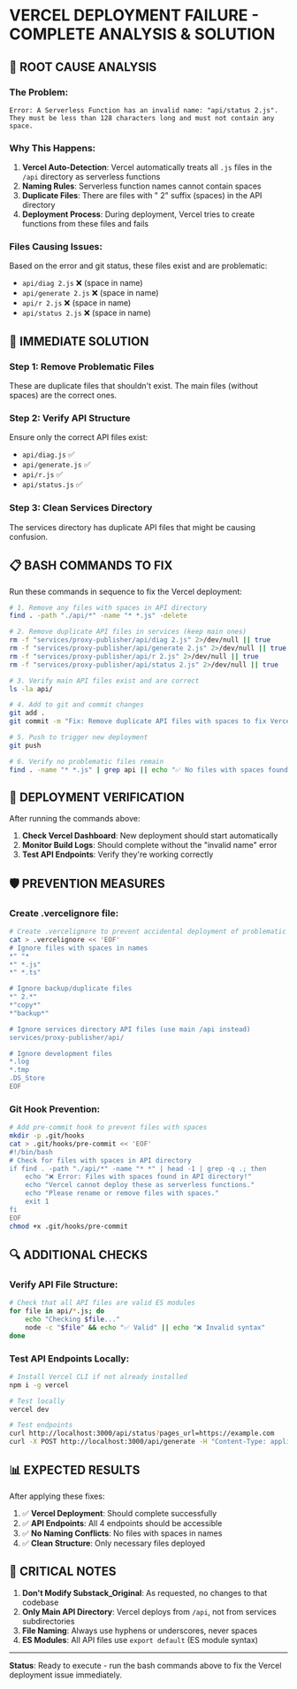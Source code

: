 # VERCEL DEPLOYMENT FAILURE - COMPLETE ANALYSIS & SOLUTION

## 🔴 ROOT CAUSE ANALYSIS

### **The Problem:**
```
Error: A Serverless Function has an invalid name: "api/status 2.js". 
They must be less than 128 characters long and must not contain any space.
```

### **Why This Happens:**
1. **Vercel Auto-Detection**: Vercel automatically treats all `.js` files in the `/api` directory as serverless functions
2. **Naming Rules**: Serverless function names cannot contain spaces
3. **Duplicate Files**: There are files with " 2" suffix (spaces) in the API directory
4. **Deployment Process**: During deployment, Vercel tries to create functions from these files and fails

### **Files Causing Issues:**
Based on the error and git status, these files exist and are problematic:
- `api/diag 2.js` ❌ (space in name)
- `api/generate 2.js` ❌ (space in name)  
- `api/r 2.js` ❌ (space in name)
- `api/status 2.js` ❌ (space in name)

## 🔧 IMMEDIATE SOLUTION

### **Step 1: Remove Problematic Files**
These are duplicate files that shouldn't exist. The main files (without spaces) are the correct ones.

### **Step 2: Verify API Structure**
Ensure only the correct API files exist:
- `api/diag.js` ✅
- `api/generate.js` ✅
- `api/r.js` ✅  
- `api/status.js` ✅

### **Step 3: Clean Services Directory**
The services directory has duplicate API files that might be causing confusion.

## 📋 BASH COMMANDS TO FIX

Run these commands in sequence to fix the Vercel deployment:

```bash
# 1. Remove any files with spaces in API directory
find . -path "./api/*" -name "* *.js" -delete

# 2. Remove duplicate API files in services (keep main ones)
rm -f "services/proxy-publisher/api/diag 2.js" 2>/dev/null || true
rm -f "services/proxy-publisher/api/generate 2.js" 2>/dev/null || true  
rm -f "services/proxy-publisher/api/r 2.js" 2>/dev/null || true
rm -f "services/proxy-publisher/api/status 2.js" 2>/dev/null || true

# 3. Verify main API files exist and are correct
ls -la api/

# 4. Add to git and commit changes
git add .
git commit -m "Fix: Remove duplicate API files with spaces to fix Vercel deployment"

# 5. Push to trigger new deployment
git push

# 6. Verify no problematic files remain
find . -name "* *.js" | grep api || echo "✅ No files with spaces found"
```

## 🚀 DEPLOYMENT VERIFICATION

After running the commands above:

1. **Check Vercel Dashboard**: New deployment should start automatically
2. **Monitor Build Logs**: Should complete without the "invalid name" error
3. **Test API Endpoints**: Verify they're working correctly

## 🛡️ PREVENTION MEASURES

### **Create .vercelignore file:**
```bash
# Create .vercelignore to prevent accidental deployment of problematic files
cat > .vercelignore << 'EOF'
# Ignore files with spaces in names
*" "*
*" *.js"
*" *.ts"

# Ignore backup/duplicate files
*" 2.*"
*"copy*"
*"backup*"

# Ignore services directory API files (use main /api instead)
services/proxy-publisher/api/

# Ignore development files
*.log
*.tmp
.DS_Store
EOF
```

### **Git Hook Prevention:**
```bash
# Add pre-commit hook to prevent files with spaces
mkdir -p .git/hooks
cat > .git/hooks/pre-commit << 'EOF'
#!/bin/bash
# Check for files with spaces in API directory
if find . -path "./api/*" -name "* *" | head -1 | grep -q .; then
    echo "❌ Error: Files with spaces found in API directory!"
    echo "Vercel cannot deploy these as serverless functions."
    echo "Please rename or remove files with spaces."
    exit 1
fi
EOF
chmod +x .git/hooks/pre-commit
```

## 🔍 ADDITIONAL CHECKS

### **Verify API File Structure:**
```bash
# Check that all API files are valid ES modules
for file in api/*.js; do
    echo "Checking $file..."
    node -c "$file" && echo "✅ Valid" || echo "❌ Invalid syntax"
done
```

### **Test API Endpoints Locally:**
```bash
# Install Vercel CLI if not already installed
npm i -g vercel

# Test locally
vercel dev

# Test endpoints
curl http://localhost:3000/api/status?pages_url=https://example.com
curl -X POST http://localhost:3000/api/generate -H "Content-Type: application/json" -d '{"url":"https://example.substack.com/p/test"}'
```

## 📊 EXPECTED RESULTS

After applying these fixes:

1. ✅ **Vercel Deployment**: Should complete successfully
2. ✅ **API Endpoints**: All 4 endpoints should be accessible
3. ✅ **No Naming Conflicts**: No files with spaces in names
4. ✅ **Clean Structure**: Only necessary files deployed

## 🚨 CRITICAL NOTES

1. **Don't Modify Substack_Original**: As requested, no changes to that codebase
2. **Only Main API Directory**: Vercel deploys from `/api`, not from services subdirectories
3. **File Naming**: Always use hyphens or underscores, never spaces
4. **ES Modules**: All API files use `export default` (ES module syntax)

---

**Status**: Ready to execute - run the bash commands above to fix the Vercel deployment issue immediately.